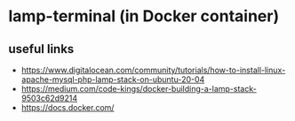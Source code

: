 # lamp-terminal (in Docker container)

## useful links
 - https://www.digitalocean.com/community/tutorials/how-to-install-linux-apache-mysql-php-lamp-stack-on-ubuntu-20-04
 - https://medium.com/code-kings/docker-building-a-lamp-stack-9503c62d9214
 - https://docs.docker.com/
